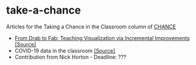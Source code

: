# take-a-chance

Articles for the Taking a Chance in the Classroom column of [CHANCE](https://www.tandfonline.com/toc/ucha20/current)

- [From Drab to Fab: Teaching Visualization via Incremental Improvements](https://doi.org/10.1080/09332480.2020.1754074) [[Source]](https://github.com/mine-cetinkaya-rundel/take-a-chance/tree/master/2020-02-drab-to-fab)
- COVID-19 data in the classroom [[Source]](https://github.com/mine-cetinkaya-rundel/take-a-chance/tree/master/2020-07-classroom-covid19)
- Contribution from Nick Horton - Deadline: ???

